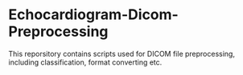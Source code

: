 # Echocardiogram-Dicom-Preprocessing

This reporsitory contains scripts used for DICOM file preprocessing, including classification, format converting etc.
